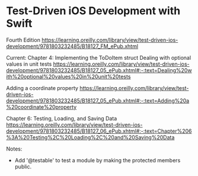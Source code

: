 #  Test-Driven iOS Development with Swift
Fourth Edition
https://learning.oreilly.com/library/view/test-driven-ios-development/9781803232485/B18127_FM_ePub.xhtml


Current:  Chapter 4:  Implementing the ToDoItem struct
    Dealing with optional values in unit tests
    https://learning.oreilly.com/library/view/test-driven-ios-development/9781803232485/B18127_05_ePub.xhtml#:-:text=Dealing%20with%20optional%20values%20in%20unit%20tests

Adding a coordinate property
    https://learning.oreilly.com/library/view/test-driven-ios-development/9781803232485/B18127_05_ePub.xhtml#:-:text=Adding%20a%20coordinate%20property

Chapter 6: Testing, Loading, and Saving Data
    https://learning.oreilly.com/library/view/test-driven-ios-development/9781803232485/B18127_06_ePub.xhtml#:-:text=Chapter%206%3A%20Testing%2C%20Loading%2C%20and%20Saving%20Data


Notes:
- Add '@testable' to test a module by making the protected members public.
